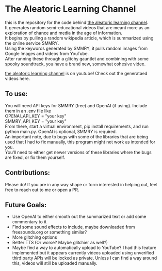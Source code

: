 # The Aleatoric Learning Channel
this is the repository for the code behind [the aleatoric learning channel](https://www.youtube.com/channel/UC2wcr8bK-dM88mLCOqik9ow).  
It generates random semi-educational videos that are meant more as an exploration of chance and media in the age of information.  
It begins by pulling a random wikipedia article, which is summarized using the online service SMMRY.  
Using the keywords generated by SMMRY, it pulls random images from Google Images and videos from YouTube.  
After running these through a glitchy gauntlet and combining with some spooky soundtrack, you have a brand new, somewhat cohesive video.

[the aleatoric learning channel](https://www.youtube.com/channel/UC2wcr8bK-dM88mLCOqik9ow) is on youtube! Check out the generataed videos here.  

## To use:
You will need API keys for SMMRY (free) and OpenAI (if using). Include them in an .env file like  
OPENAI_API_KEY = "your key"  
SMMRY_API_KEY = "your key"  
From there, start a virtual environment, pip install requirements, and run python main.py. OpenAI is optional, SMMRY is required.  
An important note, due to bugs with some of the libraries that are being used that I had to fix manually, this program might not work as intended for you.  
You'll need to either get newer versions of these libraries where the bugs are fixed, or fix them yourself.

## Contributions:
Please do! If you are in any way shape or form interested in helping out, feel free to reach out to me or open a PR.  

## Future Goals:
* Use OpenAI to either smooth out the summarized text or add some commentary to it.  
* Find some sound effects to include, maybe downloaded from freesounds.org or something similar?
* More glitching options
* Better TTS (Or worse? Maybe glitchier as well?)
* Maybe find a way to automatically upload to YouTube? I had this feature implemented but it appears currently videos uploaded using unverified third party APIs will be locked as private. Unless I can find a way around this, videos will still be uploaded manually.
